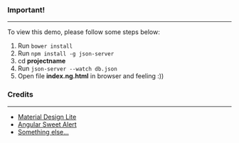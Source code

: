 ### Important!
---

To view this demo, please follow some steps below:

1. Run `bower install`
2. Run `npm install -g json-server`
3. cd **projectname**
4. Run `json-server --watch db.json`
5. Open file **index.ng.html** in browser and feeling :))

### Credits
---

+ [Material Design Lite](https://www.getmdl.io/)
+ [Angular Sweet Alert](https://github.com/oitozero/ngSweetAlert)
+ [Something else...]()
